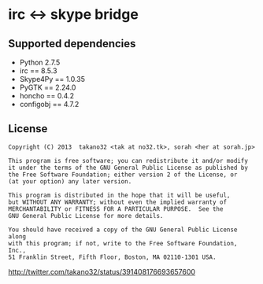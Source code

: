 # irc <-> skype bridge

## Supported dependencies

- Python 2.7.5
- irc == 8.5.3
- Skype4Py == 1.0.35
- PyGTK == 2.24.0
- honcho == 0.4.2
- configobj == 4.7.2

## License

    Copyright (C) 2013  takano32 <tak at no32.tk>, sorah <her at sorah.jp>

    This program is free software; you can redistribute it and/or modify
    it under the terms of the GNU General Public License as published by
    the Free Software Foundation; either version 2 of the License, or
    (at your option) any later version.

    This program is distributed in the hope that it will be useful,
    but WITHOUT ANY WARRANTY; without even the implied warranty of
    MERCHANTABILITY or FITNESS FOR A PARTICULAR PURPOSE.  See the
    GNU General Public License for more details.

    You should have received a copy of the GNU General Public License along
    with this program; if not, write to the Free Software Foundation, Inc.,
    51 Franklin Street, Fifth Floor, Boston, MA 02110-1301 USA.

http://twitter.com/takano32/status/391408176693657600

